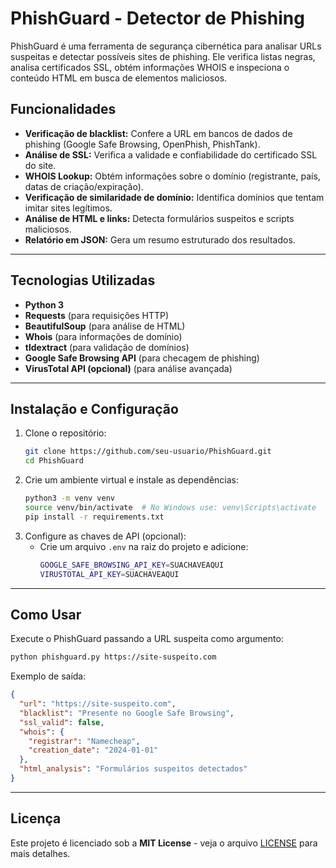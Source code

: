 #  PhishGuard - Detector de Phishing

PhishGuard é uma ferramenta de segurança cibernética para analisar URLs suspeitas e detectar possíveis sites de phishing. Ele verifica listas negras, analisa certificados SSL, obtém informações WHOIS e inspeciona o conteúdo HTML em busca de elementos maliciosos.

##  Funcionalidades

 - **Verificação de blacklist:** Confere a URL em bancos de dados de phishing (Google Safe Browsing, OpenPhish, PhishTank).  
 - **Análise de SSL:** Verifica a validade e confiabilidade do certificado SSL do site.  
 - **WHOIS Lookup:** Obtém informações sobre o domínio (registrante, país, datas de criação/expiração).  
 - **Verificação de similaridade de domínio:** Identifica domínios que tentam imitar sites legítimos.  
 - **Análise de HTML e links:** Detecta formulários suspeitos e scripts maliciosos.  
 - **Relatório em JSON:** Gera um resumo estruturado dos resultados.  

---

##  Tecnologias Utilizadas

- **Python 3**
- **Requests** (para requisições HTTP)
- **BeautifulSoup** (para análise de HTML)
- **Whois** (para informações de domínio)
- **tldextract** (para validação de domínios)
- **Google Safe Browsing API** (para checagem de phishing)
- **VirusTotal API (opcional)** (para análise avançada)

---

##  Instalação e Configuração

1. Clone o repositório:
   ```sh
   git clone https://github.com/seu-usuario/PhishGuard.git
   cd PhishGuard
   ```
2. Crie um ambiente virtual e instale as dependências:
   ```sh
   python3 -m venv venv
   source venv/bin/activate  # No Windows use: venv\Scripts\activate
   pip install -r requirements.txt
   ```
3. Configure as chaves de API (opcional):
   - Crie um arquivo `.env` na raiz do projeto e adicione:
     ```sh
     GOOGLE_SAFE_BROWSING_API_KEY=SUACHAVEAQUI
     VIRUSTOTAL_API_KEY=SUACHAVEAQUI
     ```

---

##  Como Usar

Execute o PhishGuard passando a URL suspeita como argumento:
```sh
python phishguard.py https://site-suspeito.com
```

Exemplo de saída:
```json
{
  "url": "https://site-suspeito.com",
  "blacklist": "Presente no Google Safe Browsing",
  "ssl_valid": false,
  "whois": {
    "registrar": "Namecheap",
    "creation_date": "2024-01-01"
  },
  "html_analysis": "Formulários suspeitos detectados"
}
```

---

##  Licença

Este projeto é licenciado sob a **MIT License** - veja o arquivo [LICENSE](LICENSE) para mais detalhes.

